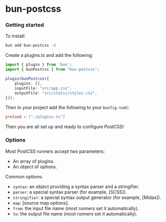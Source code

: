 # bun-postcss

### Getting started

To install:
```bash
bun add bun-postcss -d
```

Create a plugins.ts and add the following:

```typescript
import { plugin } from 'bun';
import { bunPostcss } from "bun-postcss";

plugin(bunPostcss({
    plugins: [],
    inputFile: "src/app.css",
    outputFile: "src/static/styles.css",
}));

```

Then in your project add the following to your `bunfig.toml`:

```toml
preload = ["./plugins.ts"]
```

Then you are all set up and ready to configure PostCSS!

### Options

Most PostCSS runners accept two parameters:

* An array of plugins.
* An object of options.

Common options:

* `syntax`: an object providing a syntax parser and a stringifier.
* `parser`: a special syntax parser (for example, [SCSS]).
* `stringifier`: a special syntax output generator (for example, [Midas]).
* `map`: [source map options].
* `from`: the input file name (most runners set it automatically).
* `to`: the output file name (most runners set it automatically).
